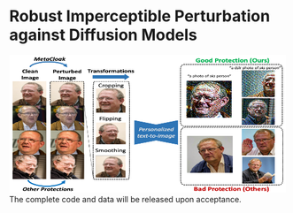 # Robust Imperceptible Perturbation against Diffusion Models
<img src="./teaser.png" width="500" height="250" alt="Teaser">
The complete code and data will be released upon acceptance. 
